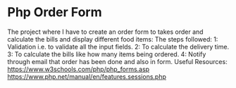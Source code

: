 # Php Order Form
The project where I have to create an order form to takes order and calculate the bills and display different food items:
  The steps followed:
  1: Validation i.e. to validate all the input fields.
  2: To calculate the delivery time.
  3: To calculate the bills like how many items being ordered.
  4: Notify through email that order has been done and also in form.
  Useful Resources:
  https://www.w3schools.com/php/php_forms.asp
  https://www.php.net/manual/en/features.sessions.php
